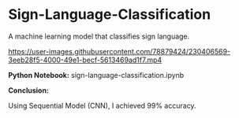 # Sign-Language-Classification
A machine learning model that classifies sign language.


https://user-images.githubusercontent.com/78879424/230406569-3eeb28f5-4000-49e1-becf-5613469ad1f7.mp4






**Python Notebook:** sign-language-classification.ipynb


**Conclusion:**


Using Sequential Model (CNN), I achieved 99% accuracy.
